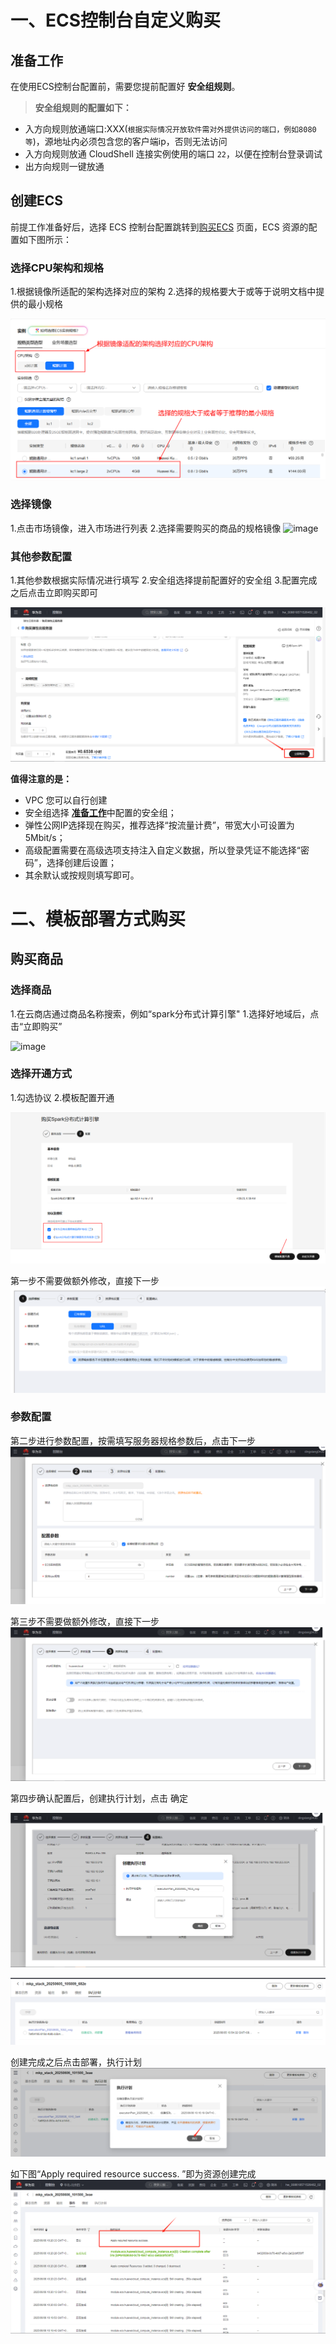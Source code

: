 # 一、ECS控制台自定义购买

## 准备工作

在使用ECS控制台配置前，需要您提前配置好 **安全组规则**。

> **安全组规则的配置如下：**

* 入方向规则放通端口:XXX(`根据实际情况开放软件需对外提供访问的端口，例如8080等`)，源地址内必须包含您的客户端ip，否则无法访问
* 入方向规则放通 CloudShell 连接实例使用的端口 `22`，以便在控制台登录调试
* 出方向规则一键放通

## 创建ECS

前提工作准备好后，选择 ECS 控制台配置跳转到[购买ECS](https://support.huaweicloud.com/qs-ecs/ecs_01_0103.html) 页面，ECS 资源的配置如下图所示：

### 选择CPU架构和规格

1.根据镜像所适配的架构选择对应的架构
2.选择的规格要大于或等于说明文档中提供的最小规格

![image](./ee92fc30-50e7-400e-b889-8d21a3962c79.png)

### 选择镜像

1.点击市场镜像，进入市场进行列表
2.选择需要购买的商品的规格镜像
![image](./c2f9a55c-9819-4daf-9f00-abdcf7a292e4.png)

### 其他参数配置

1.其他参数根据实际情况进行填写
2.安全组选择提前配置好的安全组
3.配置完成之后点击立即购买即可

![image](./88b2d563-8be2-4dd0-868e-00a8e47b6797.png)

**值得注意的是：**

* VPC 您可以自行创建
* 安全组选择 [**准备工作**](#准备工作)中配置的安全组；
* 弹性公网IP选择现在购买，推荐选择“按流量计费”，带宽大小可设置为5Mbit/s；
* 高级配置需要在高级选项支持注入自定义数据，所以登录凭证不能选择“密码”，选择创建后设置；
* 其余默认或按规则填写即可。


# 二、模板部署方式购买

## 购买商品

### 选择商品

1.在云商店通过商品名称搜索，例如“spark分布式计算引擎"
1.选择好地域后，点击“立即购买”

![image](./5912f450-bd59-4fbf-bf9a-a8707baa7973.png)

### 选择开通方式
1.勾选协议
2.模板配置开通

![image](./0148f25d-da92-42bc-8c7a-a6aaf2f32ff9.png)

第一步不需要做额外修改，直接下一步
![image](./c9abf53c-5e15-40a5-9723-e980f9a3c2e6.png)

### 参数配置

第二步进行参数配置，按需填写服务器规格参数后，点击下一步
![image](./32d00445-68ba-43c9-8604-cb911d4bad62.png)

第三步不需要做额外修改，直接下一步
![image](./e1147399-cfcf-4ebb-b4ca-3c1b9c75c672.png)

第四步确认配置后，创建执行计划，点击 确定

![image](./6604261b-3897-4764-978f-da651575d95e.png)

![image](./ab6b0175-524d-467c-ba6b-0a70afc3c92e.png)

创建完成之后点击部署，执行计划
![image](./18e99695-72b3-4188-b211-de7f136c0765.png)

如下图“Apply required resource success. ”即为资源创建完成
![image](./67078905-ac73-4d9c-8115-e09af7000169.png)
